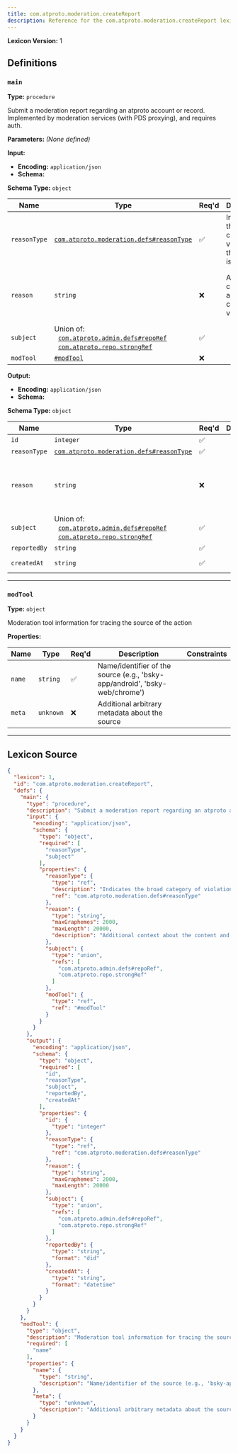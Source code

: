 ```yaml
---
title: com.atproto.moderation.createReport
description: Reference for the com.atproto.moderation.createReport lexicon
---
```

**Lexicon Version:** 1

## Definitions

<a name="main"></a>
### `main`

**Type:** `procedure`

Submit a moderation report regarding an atproto account or record. Implemented by moderation services (with PDS proxying), and requires auth.

**Parameters:** _(None defined)_

**Input:**

- **Encoding:** `application/json`
- **Schema:**

**Schema Type:** `object`

| Name | Type | Req'd  | Description | Constraints |
|------|------|----------|-------------|-------------|
| `reasonType` | [`com.atproto.moderation.defs#reasonType`](/lexicons/com/atproto/moderation/com-atproto-moderation-defs#reasontype) | ✅  | Indicates the broad category of violation the report is for. |  |
| `reason` | `string` | ❌  | Additional context about the content and violation. | Max Length: 20000<br/>Max Graphemes: 2000 |
| `subject` | Union of:<br/>&nbsp;&nbsp;[`com.atproto.admin.defs#repoRef`](/lexicons/com/atproto/admin/com-atproto-admin-defs#reporef)<br/>&nbsp;&nbsp;[`com.atproto.repo.strongRef`](/lexicons/com/atproto/repo/com-atproto-repo-strongref) | ✅  |  |  |
| `modTool` | [`#modTool`](#modtool) | ❌  |  |  |
**Output:**

- **Encoding:** `application/json`
- **Schema:**

**Schema Type:** `object`

| Name | Type | Req'd  | Description | Constraints |
|------|------|----------|-------------|-------------|
| `id` | `integer` | ✅  |  |  |
| `reasonType` | [`com.atproto.moderation.defs#reasonType`](/lexicons/com/atproto/moderation/com-atproto-moderation-defs#reasontype) | ✅  |  |  |
| `reason` | `string` | ❌  |  | Max Length: 20000<br/>Max Graphemes: 2000 |
| `subject` | Union of:<br/>&nbsp;&nbsp;[`com.atproto.admin.defs#repoRef`](/lexicons/com/atproto/admin/com-atproto-admin-defs#reporef)<br/>&nbsp;&nbsp;[`com.atproto.repo.strongRef`](/lexicons/com/atproto/repo/com-atproto-repo-strongref) | ✅  |  |  |
| `reportedBy` | `string` | ✅  |  | Format: `did` |
| `createdAt` | `string` | ✅  |  | Format: `datetime` |

---

<a name="modtool"></a>
### `modTool`

**Type:** `object`

Moderation tool information for tracing the source of the action

**Properties:**

| Name | Type | Req'd  | Description | Constraints |
|------|------|----------|-------------|-------------|
| `name` | `string` | ✅  | Name/identifier of the source (e.g., 'bsky-app/android', 'bsky-web/chrome') |  |
| `meta` | `unknown` | ❌  | Additional arbitrary metadata about the source |  |

---

## Lexicon Source
```json
{
  "lexicon": 1,
  "id": "com.atproto.moderation.createReport",
  "defs": {
    "main": {
      "type": "procedure",
      "description": "Submit a moderation report regarding an atproto account or record. Implemented by moderation services (with PDS proxying), and requires auth.",
      "input": {
        "encoding": "application/json",
        "schema": {
          "type": "object",
          "required": [
            "reasonType",
            "subject"
          ],
          "properties": {
            "reasonType": {
              "type": "ref",
              "description": "Indicates the broad category of violation the report is for.",
              "ref": "com.atproto.moderation.defs#reasonType"
            },
            "reason": {
              "type": "string",
              "maxGraphemes": 2000,
              "maxLength": 20000,
              "description": "Additional context about the content and violation."
            },
            "subject": {
              "type": "union",
              "refs": [
                "com.atproto.admin.defs#repoRef",
                "com.atproto.repo.strongRef"
              ]
            },
            "modTool": {
              "type": "ref",
              "ref": "#modTool"
            }
          }
        }
      },
      "output": {
        "encoding": "application/json",
        "schema": {
          "type": "object",
          "required": [
            "id",
            "reasonType",
            "subject",
            "reportedBy",
            "createdAt"
          ],
          "properties": {
            "id": {
              "type": "integer"
            },
            "reasonType": {
              "type": "ref",
              "ref": "com.atproto.moderation.defs#reasonType"
            },
            "reason": {
              "type": "string",
              "maxGraphemes": 2000,
              "maxLength": 20000
            },
            "subject": {
              "type": "union",
              "refs": [
                "com.atproto.admin.defs#repoRef",
                "com.atproto.repo.strongRef"
              ]
            },
            "reportedBy": {
              "type": "string",
              "format": "did"
            },
            "createdAt": {
              "type": "string",
              "format": "datetime"
            }
          }
        }
      }
    },
    "modTool": {
      "type": "object",
      "description": "Moderation tool information for tracing the source of the action",
      "required": [
        "name"
      ],
      "properties": {
        "name": {
          "type": "string",
          "description": "Name/identifier of the source (e.g., 'bsky-app/android', 'bsky-web/chrome')"
        },
        "meta": {
          "type": "unknown",
          "description": "Additional arbitrary metadata about the source"
        }
      }
    }
  }
}
```
